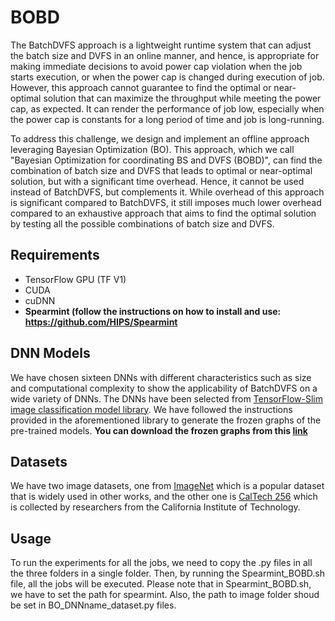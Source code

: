 # BOBD
The BatchDVFS approach is a lightweight runtime system that can adjust the batch size and DVFS in an online manner, and hence, 
is appropriate for making immediate decisions to avoid power cap violation when the job starts execution, 
or when the power cap is changed during execution of job. However, this approach cannot guarantee to find the optimal or near-optimal solution 
that can maximize the throughput while meeting the power cap, as expected. 
It can render the performance of job low, especially when the power cap is constants for a long period of time and job is long-running.

To address this challenge, we design and implement an offline approach leveraging Bayesian Optimization (BO). 
This approach, which we call "Bayesian Optimization for coordinating BS and DVFS (BOBD)", 
can find the combination of batch size and DVFS that leads to optimal or near-optimal solution, but with a significant time overhead. 
Hence, it cannot be used instead of BatchDVFS, but complements it. While overhead of this approach is significant compared to BatchDVFS, 
it still imposes much lower overhead compared to an exhaustive approach that aims to find the optimal solution by testing all the possible combinations of batch size and DVFS.

## Requirements
* TensorFlow GPU (TF V1)
* CUDA
* cuDNN
* **Spearmint (follow the instructions on how to install and use: https://github.com/HIPS/Spearmint**

## DNN Models
We have chosen sixteen DNNs with different characteristics such as size and computational complexity to show the applicability of BatchDVFS on a wide variety of DNNs. The DNNs have been selected from [TensorFlow-Slim image classification model library](https://github.com/tensorflow/models/tree/master/research/slim). We have followed the instructions provided in the aforementioned library to generate the frozen graphs of the pre-trained models. **You can download the frozen graphs from this [link](https://drive.google.com/file/d/1QJFxeoO_gmZiK-vzM75OQnA0XjL5ZL9P/view?usp=sharing)**

## Datasets
We have two image datasets, one from [ImageNet](http://www.image-net.org/) which is a popular dataset that is widely used in other works, and the other one is [CalTech 256](http://www.vision.caltech.edu/Image_Datasets/Caltech256/) which is collected by researchers from the California Institute of Technology.

## Usage

To run the experiments for all the jobs, we need to copy the .py files in all the three folders in a single folder. Then, by running the Spearmint_BOBD.sh file, all the jobs will be executed. Please note that in Spearmint_BOBD.sh, we have to set the path for spearmint. Also, the path to image folder shoud be set in BO_DNNname_dataset.py files.
